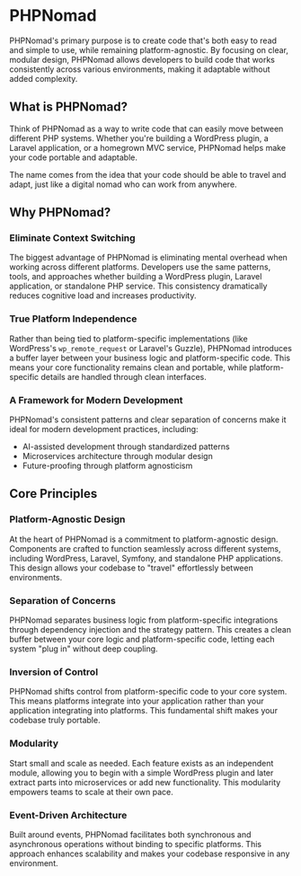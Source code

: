 # PHPNomad

PHPNomad's primary purpose is to create code that's both easy to read and simple to use, while remaining
platform-agnostic. By focusing on clear, modular design, PHPNomad allows developers to build code that works
consistently across various environments, making it adaptable without added complexity.

## What is PHPNomad?

Think of PHPNomad as a way to write code that can easily move between different PHP systems. Whether you're building a
WordPress plugin, a Laravel application, or a homegrown MVC service, PHPNomad helps make your code portable and adaptable.

The name comes from the idea that your code should be able to travel and adapt, just like a digital nomad who can
work from anywhere.

## Why PHPNomad?

### Eliminate Context Switching

The biggest advantage of PHPNomad is eliminating mental overhead when working across different platforms. Developers use
the same patterns, tools, and approaches whether building a WordPress plugin, Laravel application, or standalone PHP
service. This consistency dramatically reduces cognitive load and increases productivity.

### True Platform Independence

Rather than being tied to platform-specific implementations (like WordPress's `wp_remote_request` or Laravel's Guzzle),
PHPNomad introduces a buffer layer between your business logic and platform-specific code. This means your core
functionality remains clean and portable, while platform-specific details are handled through clean interfaces.

### A Framework for Modern Development

PHPNomad's consistent patterns and clear separation of concerns make it ideal for modern development practices,
including:

- AI-assisted development through standardized patterns
- Microservices architecture through modular design
- Future-proofing through platform agnosticism

## Core Principles

### Platform-Agnostic Design

At the heart of PHPNomad is a commitment to platform-agnostic design. Components are crafted to function seamlessly
across different systems, including WordPress, Laravel, Symfony, and standalone PHP applications. This design allows
your codebase to "travel" effortlessly between environments.

### Separation of Concerns

PHPNomad separates business logic from platform-specific integrations through dependency injection and the strategy
pattern. This creates a clean buffer between your core logic and platform-specific code, letting each system "plug in"
without deep coupling.

### Inversion of Control

PHPNomad shifts control from platform-specific code to your core system. This means platforms integrate into your
application rather than your application integrating into platforms. This fundamental shift makes your codebase truly
portable.

### Modularity

Start small and scale as needed. Each feature exists as an independent module, allowing you to begin with a simple
WordPress plugin and later extract parts into microservices or add new functionality. This modularity empowers teams to
scale at their own pace.

### Event-Driven Architecture

Built around events, PHPNomad facilitates both synchronous and asynchronous operations without binding to specific
platforms. This approach enhances scalability and makes your codebase responsive in any environment.
